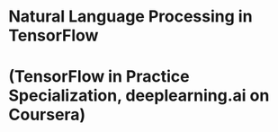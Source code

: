 # Natural Language Processing in TensorFlow 
# (TensorFlow in Practice Specialization, deeplearning.ai on Coursera)
